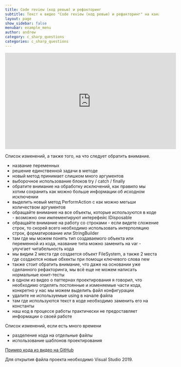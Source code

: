 ```yaml
---
title: Code review (код ревью) и рефакторинг
subtitle: Текст к видео "Code review (код ревью) и рефакторинг" на канале YouTube
layout: page
show_sidebar: false
menubar: example_menu
author: andrew
category: c_sharp_questions
categories: c_sharp_questions
---
```


<center>
<iframe width="560" height="315" src="https://www.youtube.com/embed/AvDrNEURme8" 
frameborder="0" allow="accelerometer; autoplay; 
encrypted-media; gyroscope; picture-in-picture" allowfullscreen></iframe>
</center>

Список изменений, а также того, на что следует обратить внимание.
- название переменных
- решение единственной задачи в методе
- новый метод принимает слишком много аргументов
- выборочное использование блоков try / catch / finally
- обратите внимание на обработку исключений, как правило мы хотим сохранить как можно больше информации об исходном исключении
- выделить новый метод PerformAction с как можно мегьши количеством аргументов
- обращайте внимание на все объекты, которые используются в коде - возможно они имлементируют интерефейс IDisposable
- обращайте внимание на работу со строками - если видете сложение строк, то скорей всего необходимо использовать интерполяцию строк, форматирование или StringBuilder
- там где мы можем понять тип создаваемого объекта или переменной из кода, название типа можно заменить на var - улучгает читабельность кода
- мы видим 2 места где создается объект FileSystem, а также 2 места где создаются новые обхекты при помощи ключевого слова new
- также стоит обратить внимание, что даже на основании уже сделанного рефакторинга, мы всё еще не можем написать нормальные юнит-тесты
- в одном из видео о паттернах проектирования я говорил, что необходимо отделять постоянные и изменяемые части кода, конкретно у нас мы можем выделить файл конфигурации
- удалите не используемые using в начале файла
- там где используются текст в коде необходимо заменить его на константы
- наш код в процессе работы практически не предоставляет информации о своей работе

Список изменений, если есть много времени
- разделение кода на отдельные файлы
- использование шаблонов проектирования

<a href ="https://github.com/ashyrokoriadov/youtube_bad_code_example" target="_blank">Пример кода из видео на GitHub</a><br/>

Для открытия файла проекта необходимо Visual Studio 2019.
